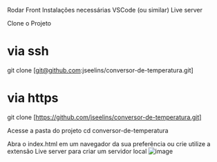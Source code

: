 Rodar Front
Instalações necessárias
VSCode (ou similar)
Live server

Clone o Projeto

# via ssh

git clone [git@github.com:jseelins/conversor-de-temperatura.git]

# via https

git clone [https://github.com/jseelins/conversor-de-temperatura.git]

Acesse a pasta do projeto
cd conversor-de-temperatura

Abra o index.html em um navegador da sua preferência ou crie utilize a extensão Live server para criar um servidor local
![image](https://github.com/jseelins/conversor-de-temperatura/assets/150085472/fc921571-80ef-4704-bd2d-39b7eb866b6e)

